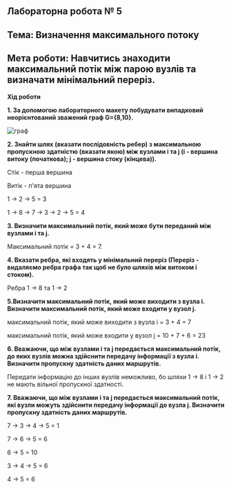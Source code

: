 ## Лабораторна робота № 5
## Тема: Визначення максимального потоку
## Мета роботи: Навчитись знаходити максимальний потік між парою вузлів та визначати мінімальний переріз.

**Хід роботи**

**1. За допомогою лабораторного макету побудувати випадковий неорієнтований зважений граф G={8,10}.**

![граф](https://i.ibb.co/z2dMxLt/Screenshot-7.png)

**2. Знайти шлях (вказати послідовність ребер) з максимальною пропускною здатністю (вказати якою) між вузлами i та j (i - вершина витоку (початкова); j - вершина стоку (кінцева)).**

Стік - перша вершина

Витік - п'ята вершина

1 -> 2 -> 5 = 3

1 -> 8 -> 7 -> 3 -> 2 -> 5 = 4

**3. Визначити максимальний потік, який може бути переданий між вузлами i та j.**

Максимальний потік = 3 + 4 = 7.

**4. Вказати ребра, які входять у мінімальний переріз (Переріз - видаляємо ребра графа так щоб не було шляхів між витоком і стоком).**

Ребра 1 -> 8 та 1 -> 2


**5.Визначити максимальний потік, який може виходити з вузла i. Визначити максимальний потік, який може входити у вузол j.**

максимальний потік, який може виходити з вузла i = 3 + 4 = 7

максимальний потік, який може входити у вузол j = 10 + 7 + 6 = 23

**6. Вважаючи, що між вузлами i та j передається максимальний потік, до яких вузлів можна здійснити передачу інформації з вузла і. Визначити пропускну здатність даних маршрутів.**

Передати інформацію до інших вузлів неможливо, бо   шляхи 1 -> 8 i 1 -> 2  не мають вільної пропускної здатності.

**7. Вважаючи, що між вузлами i та j передається максимальний потік, які вузли можуть здійснити передачу інформації до вузла j. Визначити пропускну здатність даних маршрутів.**

7 -> 3 -> 4 -> 5 = 1
 
7 -> 6 -> 5 = 6
 
6 -> 5 = 10
 
3 -> 4 -> 5 = 6

4 -> 5 = 6
